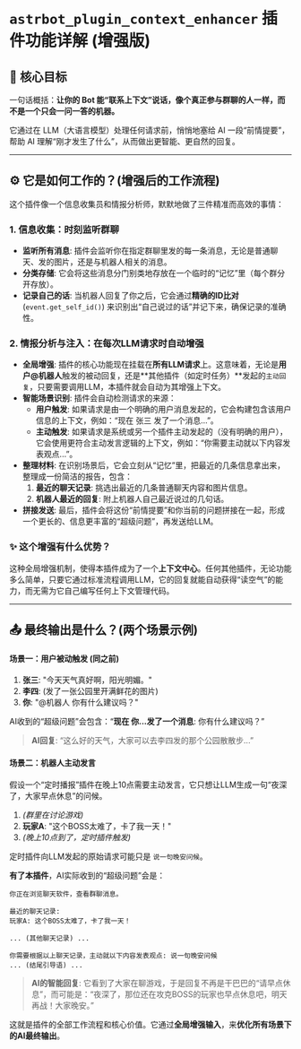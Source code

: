 # `astrbot_plugin_context_enhancer` 插件功能详解 (增强版)

## 🎯 核心目标

一句话概括：**让你的 Bot 能“联系上下文”说话，像个真正参与群聊的人一样，而不是一个只会一问一答的机器。**

它通过在 LLM（大语言模型）处理任何请求前，悄悄地塞给 AI 一段“前情提要”，帮助 AI 理解“刚才发生了什么”，从而做出更智能、更自然的回复。

---

## ⚙️ 它是如何工作的？(增强后的工作流程)

这个插件像一个信息收集员和情报分析师，默默地做了三件精准而高效的事情：

### 1. **信息收集：时刻监听群聊**

-   **监听所有消息**: 插件会监听你在指定群聊里发的每一条消息，无论是普通聊天、发的图片，还是与机器人相关的消息。
-   **分类存储**: 它会将这些消息分门别类地存放在一个临时的“记忆”里（每个群分开存放）。
-   **记录自己的话**: 当机器人回复了你之后，它会通过**精确的ID比对** (`event.get_self_id()`) 来识别出“自己说过的话”并记下来，确保记录的准确性。

### 2. **情报分析与注入：在每次LLM请求时自动增强**

-   **全局增强**: 插件的核心功能现在挂载在**所有LLM请求**上。这意味着，无论是**用户@机器人**触发的被动回复，还是**其他插件（如定时任务）**发起的`主动回复`，只要需要调用LLM，本插件就会自动为其增强上下文。
-   **智能场景识别**: 插件会自动检测请求的来源：
    -   **用户触发**: 如果请求是由一个明确的用户消息发起的，它会构建包含该用户信息的上下文，例如：“现在 张三 发了一个消息...”。
    -   **主动触发**: 如果请求是系统或另一个插件主动发起的（没有明确的用户），它会使用更符合主动发言逻辑的上下文，例如：“你需要主动就以下内容发表观点...”。
-   **整理材料**: 在识别场景后，它会立刻从“记忆”里，把最近的几条信息拿出来，整理成一份简洁的报告，包含：
    1.  **最近的聊天记录**: 挑选出最近的几条普通聊天内容和图片信息。
    2.  **机器人最近的回复**: 附上机器人自己最近说过的几句话。
-   **拼接发送**: 最后，插件会将这份“前情提要”和你当前的问题拼接在一起，形成一个更长的、信息更丰富的“超级问题”，再发送给LLM。

### ✨ 这个增强有什么优势？

这种全局增强机制，使得本插件成为了一个**上下文中心**。任何其他插件，无论功能多么简单，只要它通过标准流程调用LLM，它的回复就能自动获得“读空气”的能力，而无需为它自己编写任何上下文管理代码。

---

## 📤 最终输出是什么？(两个场景示例)

#### 场景一：用户被动触发 (同之前)

1.  **张三**: "今天天气真好啊，阳光明媚。"
2.  **李四**: (发了一张公园里开满鲜花的图片)
3.  **你**: "@机器人 你有什么建议吗？"

AI收到的“超级问题”会包含：“**现在 你...发了一个消息**: 你有什么建议吗？”

> **AI回复**: “这么好的天气，大家可以去李四发的那个公园散散步...”

#### 场景二：机器人主动发言

假设一个“定时播报”插件在晚上10点需要主动发言，它只想让LLM生成一句“夜深了，大家早点休息”的问候。

1.  *(群里在讨论游戏)*
2.  **玩家A**: "这个BOSS太难了，卡了我一天！"
3.  *(晚上10点到了，定时插件触发)*

定时插件向LLM发起的原始请求可能只是 `说一句晚安问候`。

**有了本插件**，AI实际收到的“超级问题”会是：

```
你正在浏览聊天软件，查看群聊消息。

最近的聊天记录:
玩家A: 这个BOSS太难了，卡了我一天！

... (其他聊天记录) ...

你需要根据以上聊天记录，主动就以下内容发表观点: 说一句晚安问候
... (结尾引导语) ...
```

> **AI的智能回复**: 它看到了大家在聊游戏，于是回复不再是干巴巴的“请早点休息”，而可能是：“夜深了，那位还在攻克BOSS的玩家也早点休息吧，明天再战！大家晚安。”

这就是插件的全部工作流程和核心价值。它通过**全局增强输入**，来**优化所有场景下的AI最终输出**。